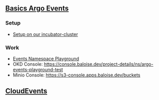 
## [Basics Argo Events]( https://argoproj.github.io/argo-events/)

### Setup

* [Setup on our incubator-cluster](https://github.com/baloise-incubator/okd4-cluster-infra-apps/tree/master/argo-events)

### Work
* [Events Namespace Playground](https://github.com/baloise-incubator/code-camp-apps)
* OKD Console: https://console.baloise.dev/project-details/ns/argo-events-playground-test
* Minio Console: https://s3-console.apps.baloise.dev/buckets


## [CloudEvents](https://cloudevents.io/)





